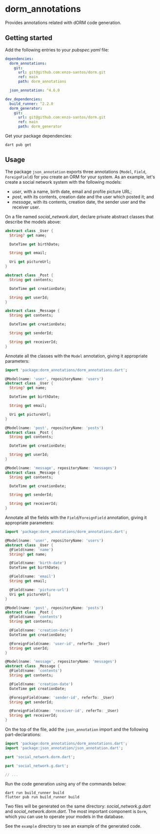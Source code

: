 # dorm_annotations

Provides annotations related with dORM code generation.

## Getting started

Add the following entries to your *pubspec.yaml* file:

```yaml
dependencies:
  dorm_annotations:
    git:
      url: git@github.com:enzo-santos/dorm.git
      ref: main
      path: dorm_annotations

  json_annotation: ^4.6.0

dev_dependencies:
  build_runner: ^2.2.0
  dorm_generator:
    git:
      url: git@github.com:enzo-santos/dorm.git
      ref: main
      path: dorm_generator
```

Get your package dependencies:

```shell
dart pub get
```

## Usage

The package `json_annotation` exports three annotations (`Model`, `Field`, `ForeignField`) for you
create an ORM for your system. As an example, let's create a social network system with the
following models:

- *user*, with a name, birth date, email and profile picture URL;
- *post*, with its contents, creation date and the user which posted it; and
- *message*, with its contents, creation date, the sender user and the receiver user.

On a file named *social_network.dart*, declare private abstract classes that describe the models
above:

```dart
abstract class _User {
  String? get name;

  DateTime get birthDate;

  String get email;

  Uri get pictureUrl;
}

abstract class _Post {
  String get contents;

  DateTime get creationDate;

  String get userId;
}

abstract class _Message {
  String get contents;

  DateTime get creationDate;

  String get senderId;

  String get receiverId;
}
```

Annotate all the classes with the `Model` annotation, giving it appropriate parameters:

```dart
import 'package:dorm_annotations/dorm_annotations.dart';

@Model(name: 'user', repositoryName: 'users')
abstract class _User {
  String? get name;

  DateTime get birthDate;

  String get email;

  Uri get pictureUrl;
}

@Model(name: 'post', repositoryName: 'posts')
abstract class _Post {
  String get contents;

  DateTime get creationDate;

  String get userId;
}

@Model(name: 'message', repositoryName: 'messages')
abstract class _Message {
  String get contents;

  DateTime get creationDate;

  String get senderId;

  String get receiverId;
}
```

Annotate all the fields with the `Field`/`ForeignField` annotation, giving it appropriate
parameters:

```dart
import 'package:dorm_annotations/dorm_annotations.dart';

@Model(name: 'user', repositoryName: 'users')
abstract class _User {
  @Field(name: 'name')
  String? get name;

  @Field(name: 'birth-date')
  DateTime get birthDate;

  @Field(name: 'email')
  String get email;

  @Field(name: 'picture-url')
  Uri get pictureUrl;
}

@Model(name: 'post', repositoryName: 'posts')
abstract class _Post {
  @Field(name: 'contents')
  String get contents;

  @Field(name: 'creation-date')
  DateTime get creationDate;

  @ForeignField(name: 'user-id', referTo: _User)
  String get userId;
}

@Model(name: 'message', repositoryName: 'messages')
abstract class _Message {
  @Field(name: 'contents')
  String get contents;

  @Field(name: 'creation-date')
  DateTime get creationDate;

  @ForeignField(name: 'sender-id', referTo: _User)
  String get senderId;

  @ForeignField(name: 'receiver-id', referTo: _User)
  String get receiverId;
}
```

On the top of the file, add the `json_annotation` import and the following part-declarations:

```dart
import 'package:dorm_annotations/dorm_annotations.dart';
import 'package:json_annotation/json_annotation.dart';

part 'social_network.dorm.dart';

part 'social_network.g.dart';

// ...
```

Run the code generation using any of the commands below:

```shell
dart run build_runner build
flutter pub run build_runner build
```

Two files will be generated on the same directory: *social_network.g.dart* and
*social_network.dorm.dart*. The most important component is `Dorm`, which you can use to operate 
your models in the database.

See the `example` directory to see an example of the generated code.
